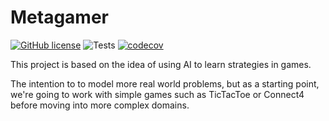 # Metagamer

[![GitHub license](https://img.shields.io/github/license/martinisandresearch/metagamer.svg)](https://github.com/nayyarv/metagamer/blob/master/LICENSE)
![Tests](https://github.com/martinisandresearch/metagamer/workflows/Tests/badge.svg)
[![codecov](https://codecov.io/gh/martinisandresearch/metagamer/branch/master/graph/badge.svg)](https://codecov.io/gh/martinisandresearch/metagamer)

This project is based on the idea of using AI to learn strategies in games.

The intention to to model more real world problems, but as a starting point, we're going to work with simple games such as TicTacToe or Connect4 before moving into more complex domains. 
